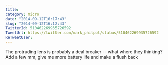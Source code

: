 ```yaml
---
title: 
category: micro
date: "2014-09-12T16:17:43"
slug: "2014-09-12T16:17:43"
TwitterId: 510462269935726592
TweetUrl: https://twitter.com/mark_philpot/status/510462269935726592
ReTweetUser: 
---
```


The protruding lens is probably a deal breaker -- what where they thinking?  Add a few mm, give me more battery life and make a flush back